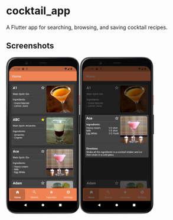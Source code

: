 # cocktail_app

A Flutter app for searching, browsing, and saving cocktail recipes.

## Screenshots
<img src="assets\Screenshot_20220904_230831.png" width="200"><img src="assets\Screenshot_20220904_230857.png" width="200">
